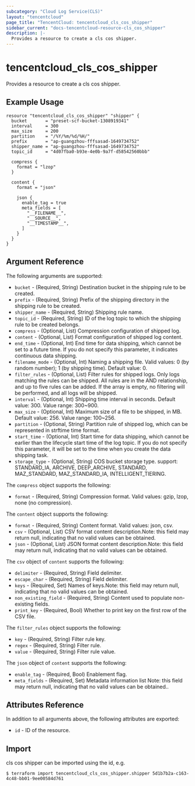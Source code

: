 ```yaml
---
subcategory: "Cloud Log Service(CLS)"
layout: "tencentcloud"
page_title: "TencentCloud: tencentcloud_cls_cos_shipper"
sidebar_current: "docs-tencentcloud-resource-cls_cos_shipper"
description: |-
  Provides a resource to create a cls cos shipper.
---
```


# tencentcloud_cls_cos_shipper

Provides a resource to create a cls cos shipper.

## Example Usage

```hcl
resource "tencentcloud_cls_cos_shipper" "shipper" {
  bucket       = "preset-scf-bucket-1308919341"
  interval     = 300
  max_size     = 200
  partition    = "/%Y/%m/%d/%H/"
  prefix       = "ap-guangzhou-fffsasad-1649734752"
  shipper_name = "ap-guangzhou-fffsasad-1649734752"
  topic_id     = "4d07fba0-b93e-4e0b-9a7f-d58542560bbb"

  compress {
    format = "lzop"
  }

  content {
    format = "json"

    json {
      enable_tag = true
      meta_fields = [
        "__FILENAME__",
        "__SOURCE__",
        "__TIMESTAMP__",
      ]
    }
  }
}
```

## Argument Reference

The following arguments are supported:

* `bucket` - (Required, String) Destination bucket in the shipping rule to be created.
* `prefix` - (Required, String) Prefix of the shipping directory in the shipping rule to be created.
* `shipper_name` - (Required, String) Shipping rule name.
* `topic_id` - (Required, String) ID of the log topic to which the shipping rule to be created belongs.
* `compress` - (Optional, List) Compression configuration of shipped log.
* `content` - (Optional, List) Format configuration of shipped log content.
* `end_time` - (Optional, Int) End time for data shipping, which cannot be set to a future time. If you do not specify this parameter, it indicates continuous data shipping.
* `filename_mode` - (Optional, Int) Naming a shipping file. Valid values: 0 (by random number); 1 (by shipping time). Default value: 0.
* `filter_rules` - (Optional, List) Filter rules for shipped logs. Only logs matching the rules can be shipped. All rules are in the AND relationship, and up to five rules can be added. If the array is empty, no filtering will be performed, and all logs will be shipped.
* `interval` - (Optional, Int) Shipping time interval in seconds. Default value: 300. Value range: 300~900.
* `max_size` - (Optional, Int) Maximum size of a file to be shipped, in MB. Default value: 256. Value range: 100~256.
* `partition` - (Optional, String) Partition rule of shipped log, which can be represented in strftime time format.
* `start_time` - (Optional, Int) Start time for data shipping, which cannot be earlier than the lifecycle start time of the log topic. If you do not specify this parameter, it will be set to the time when you create the data shipping task.
* `storage_type` - (Optional, String) COS bucket storage type. support: STANDARD_IA, ARCHIVE, DEEP_ARCHIVE, STANDARD, MAZ_STANDARD, MAZ_STANDARD_IA, INTELLIGENT_TIERING.

The `compress` object supports the following:

* `format` - (Required, String) Compression format. Valid values: gzip, lzop, none (no compression).

The `content` object supports the following:

* `format` - (Required, String) Content format. Valid values: json, csv.
* `csv` - (Optional, List) CSV format content description.Note: this field may return null, indicating that no valid values can be obtained.
* `json` - (Optional, List) JSON format content description.Note: this field may return null, indicating that no valid values can be obtained.

The `csv` object of `content` supports the following:

* `delimiter` - (Required, String) Field delimiter.
* `escape_char` - (Required, String) Field delimiter.
* `keys` - (Required, Set) Names of keys.Note: this field may return null, indicating that no valid values can be obtained.
* `non_existing_field` - (Required, String) Content used to populate non-existing fields.
* `print_key` - (Required, Bool) Whether to print key on the first row of the CSV file.

The `filter_rules` object supports the following:

* `key` - (Required, String) Filter rule key.
* `regex` - (Required, String) Filter rule.
* `value` - (Required, String) Filter rule value.

The `json` object of `content` supports the following:

* `enable_tag` - (Required, Bool) Enablement flag.
* `meta_fields` - (Required, Set) Metadata information list
Note: this field may return null, indicating that no valid values can be obtained..

## Attributes Reference

In addition to all arguments above, the following attributes are exported:

* `id` - ID of the resource.



## Import

cls cos shipper can be imported using the id, e.g.

```
$ terraform import tencentcloud_cls_cos_shipper.shipper 5d1b7b2a-c163-4c48-bb01-9ee00584d761
```

